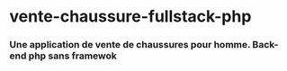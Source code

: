 # vente-chaussure-fullstack-php

### Une application de vente de chaussures pour homme. Back-end php sans framewok
